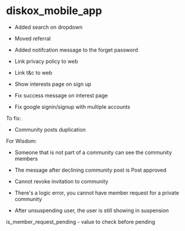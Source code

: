 # diskox_mobile_app

- Added search on dropdown
- Moved referral
- Added notifcation message to the forget password

- Link privacy policy to web
- Link t&c to web
- Show interests page on sign up
- Fix success message on interest page
- Fix google signin/signup with multiple accounts

To fix:

- Community posts duplication

For Wisdom:

- Someone that is not part of a community can see the community members
- The message after declining community post is Post approved
- Cannot revoke invitation to community

- There's a logic error, you cannot have member request for a private community

- After unsuspending user, the user is still showing in suspension

is_member_request_pending - value to check before pending
